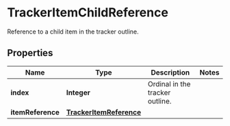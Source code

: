 

# TrackerItemChildReference

Reference to a child item in the tracker outline.

## Properties

Name | Type | Description | Notes
------------ | ------------- | ------------- | -------------
**index** | **Integer** | Ordinal in the tracker outline. | 
**itemReference** | [**TrackerItemReference**](TrackerItemReference.md) |  | 



